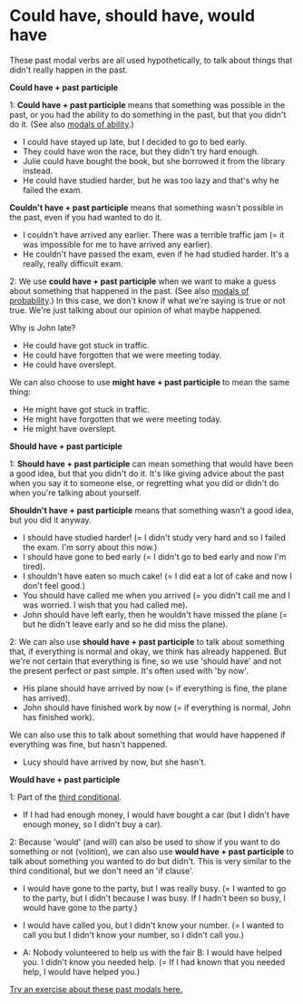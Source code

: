 # Could have, should have, would have

These past modal verbs are all used hypothetically, to talk about things that didn't really happen in the past.

**Could have + past participle**

1: **Could have + past participle** means that something was possible in the past, or you had the ability to do something in the past, but that you didn't do it. (See also [modals of ability](https://www.perfect-english-grammar.com/modal-verbs-of-ability.html).)

- I could have stayed up late, but I decided to go to bed early.
- They could have won the race, but they didn't try hard enough.
- Julie could have bought the book, but she borrowed it from the library instead.
- He could have studied harder, but he was too lazy and that's why he failed the exam.

**Couldn't have + past participle** means that something wasn't possible in the past, even if you had wanted to do it.

- I couldn't have arrived any earlier. There was a terrible traffic jam (= it was impossible for me to have arrived any earlier).
- He couldn't have passed the exam, even if he had studied harder. It's a really, really difficult exam.

2: We use **could have + past participle** when we want to make a guess about something that happened in the past. (See also [modals of probability](https://www.perfect-english-grammar.com/modal-verbs-of-probability.html).) In this case, we don't know if what we're saying is true or not true. We're just talking about our opinion of what maybe happened.

Why is John late?

- He could have got stuck in traffic.
- He could have forgotten that we were meeting today.
- He could have overslept.

We can also choose to use **might have + past participle** to mean the same thing:

- He might have got stuck in traffic.
- He might have forgotten that we were meeting today.
- He might have overslept.

**Should have + past participle**

1: **Should have + past participle** can mean something that would have been a good idea, but that you didn't do it. It's like giving advice about the past when you say it to someone else, or regretting what you did or didn't do when you're talking about yourself.

**Shouldn't have + past participle** means that something wasn't a good idea, but you did it anyway.

- I should have studied harder! (= I didn't study very hard and so I failed the exam. I'm sorry about this now.)
- I should have gone to bed early (= I didn't go to bed early and now I'm tired).
- I shouldn't have eaten so much cake! (= I did eat a lot of cake and now I don't feel good.)
- You should have called me when you arrived (= you didn't call me and I was worried. I wish that you had called me).
- John should have left early, then he wouldn't have missed the plane (= but he didn't leave early and so he did miss the plane).

2: We can also use **should have + past participle** to talk about something that, if everything is normal and okay, we think has already happened. But we're not certain that everything is fine, so we use 'should have' and not the present perfect or past simple. It's often used with 'by now'.

- His plane should have arrived by now (= if everything is fine, the plane has arrived).
- John should have finished work by now (= if everything is normal, John has finished work).

We can also use this to talk about something that would have happened if everything was fine, but hasn't happened.

- Lucy should have arrived by now, but she hasn't.

**Would have + past participle**

1: Part of the [third conditional](https://www.perfect-english-grammar.com/third-conditional.html).

- If I had had enough money, I would have bought a car (but I didn't have enough money, so I didn't buy a car).

2: Because 'would' (and will) can also be used to show if you want to do something or not (volition), we can also use **would have + past participle** to talk about something you wanted to do but didn't. This is very similar to the third conditional, but we don't need an 'if clause'.

- I would have gone to the party, but I was really busy.
  (= I wanted to go to the party, but I didn't because I was busy. If I hadn't been so busy, I would have gone to the party.)

- I would have called you, but I didn't know your number.
  (= I wanted to call you but I didn't know your number, so I didn't call you.)

- A: Nobody volunteered to help us with the fair
  B: I would have helped you. I didn't know you needed help.
  (= If I had known that you needed help, I would have helped you.)

[Try an exercise about these past modals here.](https://www.perfect-english-grammar.com/could-have-should-have-would-have-exercise-1.html)
